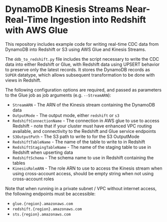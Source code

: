 # DynamoDB Kinesis Streams Near-Real-Time Ingestion into Redshift with AWS Glue

This repository includes example code for writing real-time CDC data from DynamoDB into Redshift or S3
using AWS Glue and Kinesis Streams.

The `ddb_to_redshift.py` file includes the script necessary to write the CDC data into either Redshift or
Glue, with Redshift data using UPSERT behavior to preserve only the latest records. It stores the DynamoDB
records as `SUPER` datatype, which allows subsequent transformation to be done with views in Redshift.

The following configuration options are required, and passed as parameters to the Glue job as job arguments 
(e.g. `--StreamARN`):

 * `StreamARN` - The ARN of the Kinesis stream containing the DynamoDB data
 * `OutputMode` - The output mode, either `redshift` or `s3`
 * `RedshiftConnectionName` - The connection in AWS glue to use to access Redshift - note that if your cluster must have enhanced VPC routing available, and connectivity to the Redshift and Glue service endpoints
 * `S3OutputPath` - The S3 path to write to for the S3 OutputMode
 * `RedshiftTableName` - The name of the table to write to in Redshift
 * `RedshiftStagingTableName` - The name of the staging table to use in Redshift when upserting data
 * `RedshiftSchema` - The schema name to use in Redshift containing the tables
 * `KinesisRoleARN` - The role ARN to use to access the Kinesis stream when using cross-account access, should be empty string when not using cross-account roles

Note that when running in a private subnet / VPC without internet access, the following endpoints must be accessible:

* `glue.{region}.amazonaws.com`
* `redshift.{region}.amazonaws.com`
* `sts.{region}.amazonaws.com`

